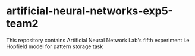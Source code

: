 # artificial-neural-networks-exp5-team2
This repository contains Artificial Neural Network Lab's fifth experiment i.e Hopfield model for pattern storage task

